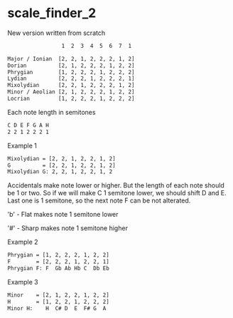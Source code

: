 # scale_finder_2
New version written from scratch
```bash
                 1  2  3  4  5  6  7  1

Major / Ionian  [2, 2, 1, 2, 2, 2, 1, 2]
Dorian          [2, 1, 2, 2, 2, 1, 2, 2]
Phrygian        [1, 2, 2, 2, 1, 2, 2, 2]
Lydian          [2, 2, 2, 1, 2, 2, 2, 1]
Mixolydian      [2, 2, 1, 2, 2, 2, 1, 2]
Minor / Aeolian [2, 1, 2, 2, 2, 1, 2, 2]
Locrian         [1, 2, 2, 2, 1, 2, 2, 2]
```
Each note length in semitones
```bash
C D E F G A H
2 2 1 2 2 2 1
```
Example 1
```bash
Mixolydian = [2, 2, 1, 2, 2, 1, 2]
G          = [2, 2, 1, 2, 2, 1, 2]
Mixolydian G: 2, 2, 1, 2, 2, 1, 2
```
Accidentals make note lower or higher. But the length of each note should be 1 or two. So if we will make C 1 semitone lower, we should shift D and E. Last one is 1 semitone, so the next note F can be not alterated. 

'b' - Flat makes note 1 semitone lower

'#' - Sharp makes note 1 semitone higher

Example 2
```bash
Phrygian = [1, 2, 2, 2, 1, 2, 2]
F        = [2, 2, 2, 1, 2, 2, 1]
Phrygian F: F  Gb Ab Hb C  Db Eb
```
Example 3
```bash
Minor    = [2, 1, 2, 2, 1, 2, 2]
H        = [1, 2, 2, 1, 2, 2, 2]
Minor H:    H  C# D  E  F# G  A
```
